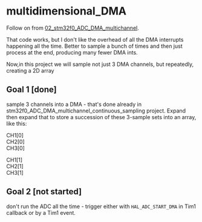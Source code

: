 # multidimensional_DMA
Follow on from [02_stm32f0_ADC_DMA_multichannel](https://github.com/RandomRickStm32Experiments/02_stm32f0_ADC_DMA_multichannel).

That code works, but I don't like the overhead of all the DMA interrupts
happening all the time.  Better to sample a bunch of times and then just process at the end, producing many fewer DMA ints.

Now,in this project we will  sample not just 3 DMA channels, but repeatedly, creating a 2D array

## Goal 1 [done]
sample 3 channels into a DMA - that's done already in stm32f0_ADC_DMA_multichannel_continuous_sampling project.
Expand then expand that to store a succession of these 3-sample sets into an array, like this:

CH1[0]  
CH2[0]  
CH3[0]

CH1[1]  
CH2[1]  
CH3[1]  

## Goal 2 [not started]
don't run the ADC all the time - trigger either with `HAL_ADC_START_DMA` in Tim1 callback or by a Tim1 event.
